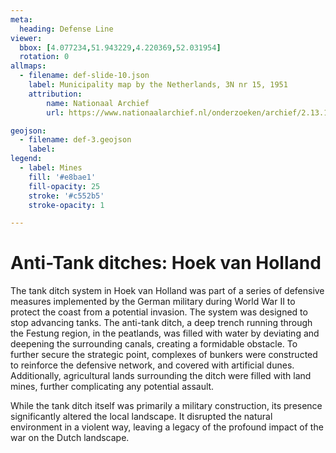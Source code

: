 ```yaml
---
meta:
  heading: Defense Line
viewer:
  bbox: [4.077234,51.943229,4.220369,52.031954]
  rotation: 0
allmaps:
  - filename: def-slide-10.json
    label: Municipality map by the Netherlands, 3N nr 15, 1951
    attribution:
        name: Nationaal Archief
        url: https://www.nationaalarchief.nl/onderzoeken/archief/2.13.167/invnr/277/file/NL-HaNA_2.13.167_277_10?eadID=2.13.167&unitID=277&query=

geojson:
  - filename: def-3.geojson
    label:
legend:
  - label: Mines
    fill: '#e8bae1'
    fill-opacity: 25
    stroke: '#c552b5'
    stroke-opacity: 1

---
```


# Anti-Tank ditches: Hoek van Holland 

The tank ditch system in Hoek van Holland was part of a series of defensive measures implemented by the German military during World War II to protect the coast from a potential invasion. The system was designed to stop advancing tanks. The anti-tank ditch, a deep trench running through the Festung region, in the peatlands, was filled with water by deviating and deepening the surrounding canals, creating a formidable obstacle. To further secure the strategic point, complexes of bunkers were constructed to reinforce the defensive network, and covered with artificial dunes. Additionally, agricultural lands surrounding the ditch were filled with land mines, further complicating any potential assault.

While the tank ditch itself was primarily a military construction, its presence significantly altered the local landscape. It disrupted the natural environment in a violent way, leaving a legacy of the profound impact of the war on the Dutch landscape.
